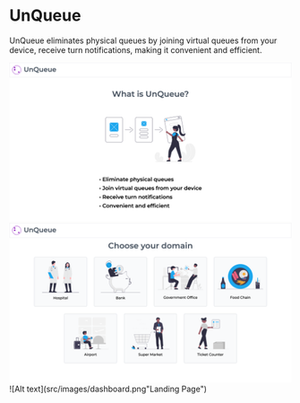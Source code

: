 # UnQueue

UnQueue eliminates physical queues by joining virtual queues from your device, receive turn notifications, making it convenient and efficient.

![Alt text](src/images/homepage.png "Landing Page")
![Alt text](src/images/domains.png "Landing Page")
![Alt text](src/images/dashboard.png"Landing Page")
